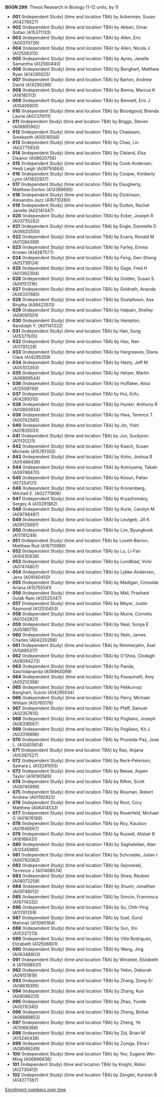 **BGGN 299**: Thesis Research in Biology (1–12 units, by 1)

- **001** (Independent Study) (time and location TBA) by Ackerman, Susan (A14278527)
- **002** (Independent Study) (time and location TBA) by Akbari, Omar Sultan (A15371133)
- **003** (Independent Study) (time and location TBA) by Allen, Eric (A00370726)
- **004** (Independent Study) (time and location TBA) by Allen, Nicola J (A12506313)
- **005** (Independent Study) (time and location TBA) by Ayres, Janelle Samantha (A12560440)
- **006** (Independent Study) (time and location TBA) by Banghart, Matthew Ryan (A14295025)
- **007** (Independent Study) (time and location TBA) by Barton, Andrew David (A14295296)
- **008** (Independent Study) (time and location TBA) by Benna, Marcus K (A16185113)
- **009** (Independent Study) (time and location TBA) by Bennett, Eric J (A10405601)
- **010** (Independent Study) (time and location TBA) by Bloodgood, Brenda Laurie (A02379111)
- **011** (Independent Study) (time and location TBA) by Briggs, Steven (A06895962)
- **012** (Independent Study) (time and location TBA) by Chalasani, Sreekanth (A10516556)
- **013** (Independent Study) (time and location TBA) by Chao, Lin (A02775933)
- **014** (Independent Study) (time and location TBA) by Cleland, Elsa Eleanor (A08620756)
- **015** (Independent Study) (time and location TBA) by Cook-Andersen, Heidi Leigh (A09750664)
- **016** (Independent Study) (time and location TBA) by Cooper, Kimberly Lynn (A11832937)
- **017** (Independent Study) (time and location TBA) by Daugherty, Matthew Dorton (A13389695)
- **018** (Independent Study) (time and location TBA) by Dickinson, Alexandra Jazz (A16710280)
- **019** (Independent Study) (time and location TBA) by Dutton, Rachel Janelle (A02141347)
- **020** (Independent Study) (time and location TBA) by Ecker, Joseph R (A03735282)
- **021** (Independent Study) (time and location TBA) by Engle, Dannielle D (A06620550)
- **022** (Independent Study) (time and location TBA) by Evans, Ronald M (A01284389)
- **023** (Independent Study) (time and location TBA) by Farley, Emma Kristen (A14287577)
- **024** (Independent Study) (time and location TBA) by Feng, Gen-Sheng (A05739124)
- **025** (Independent Study) (time and location TBA) by Gage, Fred H (A01362394)
- **026** (Independent Study) (time and location TBA) by Golden, Susan S. (A09151316)
- **027** (Independent Study) (time and location TBA) by Goldrath, Ananda (A06337685)
- **028** (Independent Study) (time and location TBA) by Gustafsson, Asa Birgitta (A99423513)
- **029** (Independent Study) (time and location TBA) by Halpain, Shelley (A08091501)
- **030** (Independent Study) (time and location TBA) by Hampton, Randolph Y. (A01141332)
- **031** (Independent Study) (time and location TBA) by Han, Sung (A15371505)
- **032** (Independent Study) (time and location TBA) by Hao, Nan (A11781228)
- **033** (Independent Study) (time and location TBA) by Hargreaves, Diana Clare (A14295359)
- **034** (Independent Study) (time and location TBA) by Hasty, Jeff M (A05103393)
- **035** (Independent Study) (time and location TBA) by Hetzer, Martin (A06899544)
- **036** (Independent Study) (time and location TBA) by Huffaker, Alisa (A12509749)
- **037** (Independent Study) (time and location TBA) by Hui, Enfu (A14295010)
- **038** (Independent Study) (time and location TBA) by Hunter, Anthony R (A00850934)
- **039** (Independent Study) (time and location TBA) by Hwa, Terence T. (A00742565)
- **040** (Independent Study) (time and location TBA) by Jin, Yishi (A07835031)
- **041** (Independent Study) (time and location TBA) by Jun, Suckjoon (A11131221)
- **042** (Independent Study) (time and location TBA) by Kaech, Susan Michelle (A15761355)
- **043** (Independent Study) (time and location TBA) by Kohn, Joshua R (A00486436)
- **044** (Independent Study) (time and location TBA) by Komiyama, Takaki (A09748470)
- **045** (Independent Study) (time and location TBA) by Kosuri, Pallav (A17254121)
- **046** (Independent Study) (time and location TBA) by Kronenberg, Mitchell E. (A02771906)
- **047** (Independent Study) (time and location TBA) by Kryazhimskiy, Sergey A (A13291862)
- **048** (Independent Study) (time and location TBA) by Kurle, Carolyn M. (A09748487)
- **049** (Independent Study) (time and location TBA) by Leutgeb, Jill K. (A09125897)
- **050** (Independent Study) (time and location TBA) by Lim, Byungkook (A11781249)
- **051** (Independent Study) (time and location TBA) by Lovett-Barron, Matthew Rod (A16710980)
- **052** (Independent Study) (time and location TBA) by Lu, Li-Fan (A10430636)
- **053** (Independent Study) (time and location TBA) by Lundblad, Vicki (A07474807)
- **054** (Independent Study) (time and location TBA) by Lykke-Andersen, Jens (A09140450)
- **055** (Independent Study) (time and location TBA) by Madigan, Cressida Ariana (A15755541)
- **056** (Independent Study) (time and location TBA) by Mali, Prashant Gulab Ram (A12525347)
- **057** (Independent Study) (time and location TBA) by Meyer, Justin Raymond (A12510453)
- **058** (Independent Study) (time and location TBA) by Murre, Cornelis (A01242821)
- **059** (Independent Study) (time and location TBA) by Neal, Sonya E (A05180715)
- **060** (Independent Study) (time and location TBA) by Nieh, James Charles (A04220288)
- **061** (Independent Study) (time and location TBA) by Nimmerjahn, Axel (A10685317)
- **062** (Independent Study) (time and location TBA) by O'Shea, Clodagh (A08084273)
- **063** (Independent Study) (time and location TBA) by Panda, Satchidananda (A06964099)
- **064** (Independent Study) (time and location TBA) by Pasquinelli, Amy (A05212398)
- **065** (Independent Study) (time and location TBA) by Pekkurnaz Banghart, Gulcin (A14295034)
- **066** (Independent Study) (time and location TBA) by Perry, Michael William (A15760176)
- **067** (Independent Study) (time and location TBA) by Pfaff, Samuel (A02357615)
- **068** (Independent Study) (time and location TBA) by Pogliano, Joseph (A06316567)
- **069** (Independent Study) (time and location TBA) by Pogliano, Kit J. (A02016896)
- **070** (Independent Study) (time and location TBA) by Pruneda-Paz, Jose L. (A10405614)
- **071** (Independent Study) (time and location TBA) by Rao, Anjana (A10387527)
- **072** (Independent Study) (time and location TBA) by Reck-Peterson, Samara L (A13241055)
- **073** (Independent Study) (time and location TBA) by Reese, Aspen Taylor (A16190569)
- **074** (Independent Study) (time and location TBA) by Rifkin, Scott (A09745999)
- **075** (Independent Study) (time and location TBA) by Rissman, Robert Andrew (A01192923)
- **076** (Independent Study) (time and location TBA) by Root, Cory Matthew (A06414532)
- **077** (Independent Study) (time and location TBA) by Rosenfeld, Michael G (A01676168)
- **078** (Independent Study) (time and location TBA) by Roy, Kaustuv (A01949567)
- **079** (Independent Study) (time and location TBA) by Russell, Alistair B (A16168431)
- **080** (Independent Study) (time and location TBA) by Saghatelian, Alan (A12545960)
- **081** (Independent Study) (time and location TBA) by Schroeder, Julian I (A00782062)
- **082** (Independent Study) (time and location TBA) by Sejnowski, Terrence J (A01408574)
- **083** (Independent Study) (time and location TBA) by Shaw, Reuben (A08072258)
- **084** (Independent Study) (time and location TBA) by Shurin, Jonathan (A09748012)
- **085** (Independent Study) (time and location TBA) by Soncin, Francesca (A16714332)
- **086** (Independent Study) (time and location TBA) by Su, Chih-Ying (A11781259)
- **087** (Independent Study) (time and location TBA) by Suel, Gurol Mehmet (A11090164)
- **088** (Independent Study) (time and location TBA) by Sun, Xin (A15337213)
- **089** (Independent Study) (time and location TBA) by Villa Rodriguez, Elizabeth (A12506601)
- **090** (Independent Study) (time and location TBA) by Wang, Jing (A06348803)
- **091** (Independent Study) (time and location TBA) by Winzeler, Elizabeth A (A11068531)
- **092** (Independent Study) (time and location TBA) by Yelon, Deborah (A09151819)
- **093** (Independent Study) (time and location TBA) by Zhang, Dong-Er (A08619395)
- **094** (Independent Study) (time and location TBA) by Zhang, Kun (A08086231)
- **095** (Independent Study) (time and location TBA) by Zhao, Yunde (A05110345)
- **096** (Independent Study) (time and location TBA) by Zheng, Binhai (A06889853)
- **097** (Independent Study) (time and location TBA) by Zheng, Ye (A11066368)
- **098** (Independent Study) (time and location TBA) by Zid, Brian M (A13240438)
- **099** (Independent Study) (time and location TBA) by Zuniga, Elina I (A08599249)
- **100** (Independent Study) (time and location TBA) by Yeo, Eugene Wei-Ming (A06896636)
- **101** (Independent Study) (time and location TBA) by Knight, Robin (A12730412)
- **102** (Independent Study) (time and location TBA) by Zengler, Karsten B (A14277367)

[Enrollment numbers over time](./BGGN299.tsv)
